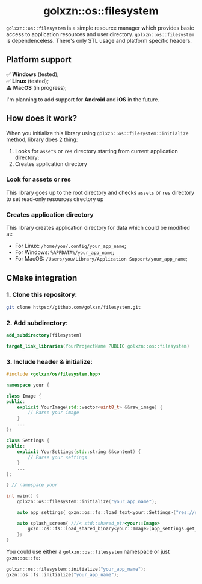 <h1 align="center">golxzn::os::filesystem</h1>

`golxzn::os::filesystem` is a simple resource manager which provides basic access to application resources
and user directory.
`golxzn::os::filesystem` is dependenceless. There's only STL usage and platform specific headers.

## Platform support

✅ __Windows__ (tested); <br>
✅️ __Linux__ (tested); <br>
⚠️ __MacOS__ (in progress); <br>

I'm planning to add support for __Android__ and __iOS__ in the future.

## How does it work?

When you initialize this library using `golxzn::os::filesystem::initialize` method, library does 2 thing:

 1. Looks for `assets` or `res` directory starting from current application directory;
 2. Creates application directory

### Look for assets or res

This library goes up to the root directory and checks `assets` or `res` directory to set read-only
resources directory up

### Creates application directory

This library creates application directory for data which could be modified at:

* For Linux: `/home/you/.config/your_app_name`;
* For Windows: `%APPDATA%/your_app_name`;
* For MacOS: `/Users/you/Library/Application Support/your_app_name`;

## CMake integration

### 1. Clone this repository:

```bash
git clone https://github.com/golxzn/filesystem.git
```

### 2. Add subdirectory:

```cmake
add_subdirectory(filesystem)

target_link_libraries(YourProjectName PUBLIC golxzn::os::filesystem)
```

### 3. Include header & initialize:

```cpp
#include <golxzn/os/filesystem.hpp>

namespace your {

class Image {
public:
    explicit YourImage(std::vector<uint8_t> &&raw_image) {
        // Parse your image
    }
    ...
};

class Settings {
public:
    explicit YourSettings(std::string &&content) {
        // Parse your settings
    }
    ...
};

} // namespace your

int main() {
    golxzn::os::filesystem::initialize("your_app_name");

    auto app_settings{ gxzn::os::fs::load_text<your::Settings>("res://settings/application.ini") };

    auto splash_screen{ ///< std::shared_ptr<your::Image>
        gxzn::os::fs::load_shared_binary<your::Image>(app_settings.get_splash_screen_path())
    };
}

```

You could use either a `golxzn::os::filesystem` namespace or just `gxzn::os::fs`:

```cpp
golxzn::os::filesystem::initialize("your_app_name");
gxzn::os::fs::initialize("your_app_name");
```

